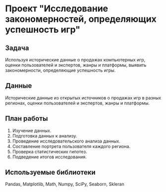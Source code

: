 # Проект "Исследование закономерностей, определяющих успешность игр"

## Задача
Используя исторические данные о продажах компьютерных игр, оценки пользователей и экспертов, жанры и платформы, выявить закономерности, определяющие успешность игры.

## Данные
Исторические данные из открытых источников о продажах игр в разных регионах, оценки пользователей и экспертов, жанры и платформы.

## План работы
1. Изучение данных.
2. Подготовка данных к анализу.
3. Проведение исследовательского анализа данных.
4. Составление портрета пользователя каждого региона.
5. Проверка статистических гипотез.
6. Подведение итогов исследования.

## Используемые библиотеки
Pandas, Matplotlib, Math, Numpy, SciPy, Seaborn, Skleran